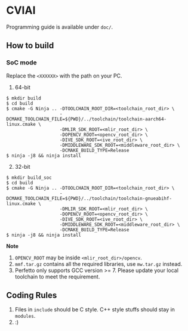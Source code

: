 # CVIAI

Programming guide is available under ``doc/``.

## How to build

### SoC mode

Replace the ``<XXXXXX>`` with the path on your PC.

1. 64-bit

```
$ mkdir build
$ cd build
$ cmake -G Ninja .. -DTOOLCHAIN_ROOT_DIR=<toolchain_root_dir> \
                    -DCMAKE_TOOLCHAIN_FILE=${PWD}/../toolchain/toolchain-aarch64-linux.cmake \
                    -DMLIR_SDK_ROOT=<mlir_root_dir> \
                    -DOPENCV_ROOT=<opencv_root_dir> \
                    -DIVE_SDK_ROOT=<ive_root_dir> \
                    -DMIDDLEWARE_SDK_ROOT=<middleware_root_dir> \
                    -DCMAKE_BUILD_TYPE=Release
$ ninja -j8 && ninja install
```

2. 32-bit

```
$ mkdir build_soc
$ cd build
$ cmake -G Ninja .. -DTOOLCHAIN_ROOT_DIR=<toolchain_root_dir> \
                    -DCMAKE_TOOLCHAIN_FILE=${PWD}/../toolchain/toolchain-gnueabihf-linux.cmake \
                    -DMLIR_SDK_ROOT=<mlir_root_dir> \
                    -DOPENCV_ROOT=<opencv_root_dir> \
                    -DIVE_SDK_ROOT=<ive_root_dir> \
                    -DMIDDLEWARE_SDK_ROOT=<middleware_root_dir> \
                    -DCMAKE_BUILD_TYPE=Release
$ ninja -j8 && ninja install
```

**Note**

1. ``OPENCV_ROOT`` may be inside ``<mlir_root_dir>/opencv``.
2. ``mmf.tar.gz`` contains all the required libraries, use ``mw.tar.gz`` instead.
3. Perfetto only supports GCC version >= 7. Please update your local toolchain to meet the requirement.

## Coding Rules

1. Files in ``include`` should be C style. C++ style stuffs should stay in ``modules``.
2. :)
